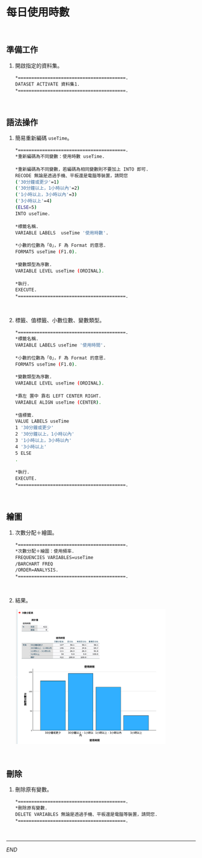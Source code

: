 # 每日使用時數 

<br>

## 準備工作

1. 開啟指定的資料集。

    ```bash
    *========================================.
    DATASET ACTIVATE 資料集1.
    *========================================.
    ```

<br>

## 語法操作

1. 簡易重新編碼 `useTime`。

    ```bash
    *========================================.
    *重新編碼為不同變數：使用時數 useTime.

    *重新編碼為不同變數，若編碼為相同變數則不要加上 INTO 即可.
    RECODE 無論是透過手機、平板還是電腦等裝置，請問您 
    ('30分鐘或更少'=1)
    ('30分鐘以上，1小時以內'=2) 
    ('1小時以上，3小時以內'=3) 
    ('3小時以上'=4)
    (ELSE=5) 
    INTO useTime.

    *標籤名稱.
    VARIABLE LABELS  useTime '使用時數'.

    *小數的位數為「0」，F 為 Format 的意思.
    FORMATS useTime (F1.0).

    *變數類型為序數.
    VARIABLE LEVEL useTime (ORDINAL).

    *執行.
    EXECUTE.
    *========================================.
    ```

<br>

2. 標籤、值標籤、小數位數、變數類型。

    ```bash
    *========================================.
    *標籤名稱.
    VARIABLE LABELS useTime '使用時間'.

    *小數的位數為「0」，F 為 Format 的意思.
    FORMATS useTime (F1.0).

    *變數類型為序數.
    VARIABLE LEVEL useTime (ORDINAL).

    *靠左 置中 靠右 LEFT CENTER RIGHT.
    VARIABLE ALIGN useTime (CENTER).

    *值標籤.
    VALUE LABELS useTime
    1 '30分鐘或更少'
    2 '30分鐘以上，1小時以內'
    3 '1小時以上，3小時以內'
    4 '3小時以上'
    5 ELSE
    .

    *執行.
    EXECUTE.
    *========================================.
    ```

<br>

## 繪圖

1. 次數分配＋繪圖。

    ```bash
    *========================================.
    *次數分配＋繪圖：使用頻率.
    FREQUENCIES VARIABLES=useTime
    /BARCHART FREQ
    /ORDER=ANALYSIS.
    *========================================.
    ```

<br>

2. 結果。

    <img src="images/img_17.png" width="400px">

<br>

## 刪除

1. 刪除原有變數。 

    ```bash
    *========================================.
    *刪除原有變數.
    DELETE VARIABLES 無論是透過手機、平板還是電腦等裝置，請問您.
    *========================================.
    ```

<br>

___

_END_
